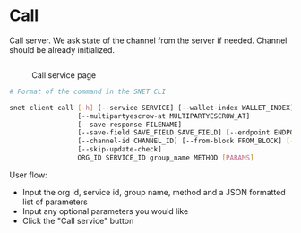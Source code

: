 # Call

Call server. We ask state of the channel from the server if needed. Channel should be already initialized.

<figure><img src="../../../../../public/assets/images/products/TUI/Screenshot 2024-08-17 at 6.16.25 PM.png" alt=""><figcaption><p>Call service page</p></figcaption></figure>

```bash
# Format of the command in the SNET CLI

snet client call [-h] [--service SERVICE] [--wallet-index WALLET_INDEX]
                 [--multipartyescrow-at MULTIPARTYESCROW_AT]
                 [--save-response FILENAME]
                 [--save-field SAVE_FIELD SAVE_FIELD] [--endpoint ENDPOINT]
                 [--channel-id CHANNEL_ID] [--from-block FROM_BLOCK] [--yes]
                 [--skip-update-check]
                 ORG_ID SERVICE_ID group_name METHOD [PARAMS]
```

User flow:

* Input the org id, service id, group name, method and a JSON formatted list of parameters
* Input any optional parameters you would like
* Click the "Call service" button

